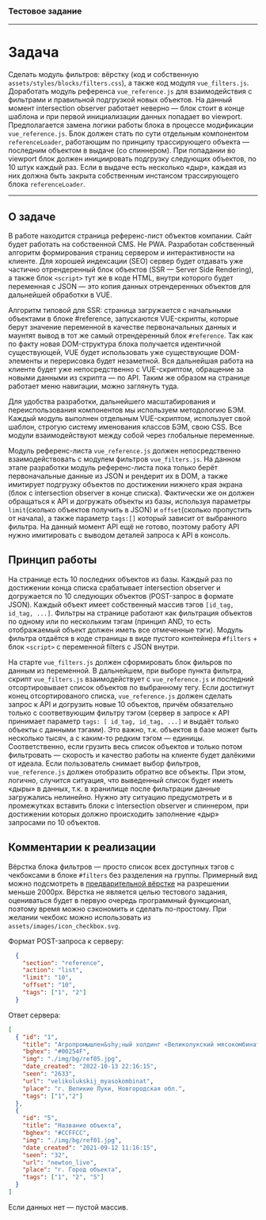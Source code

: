 ### Тестовое задание

---

# Задача

Сделать модуль фильтров: вёрстку (код и собственную `assets/styles/blocks/filters.css`), а также код модуля `vue_filters.js`. Доработать модуль референса `vue_reference.js` для взаимодействия с фильтрами и правильной подгрузкой новых объектов. На данный момент intersection observer работает неверно — блок стоит в конце шаблона и при первой инициализации данных попадает во viewport. Предполагается замена логики работы блока в процессе модификации `vue_reference.js`. Блок должен стать по сути отдельным компонентом `referenceLoader`, работающим по принципу трассирующего объекта — последним объектом в выдаче (со спиннером). При попадании во viewport блок должен инициировать подгрузку следующих объектов, по 10 штук каждый раз. Если в выдаче есть несколько «дыр», каждая из них должна быть закрыта собственным инстансом трассирующего блока `referenceLoader`.

---

## О задаче

В работе находится страница референс-лист объектов компании. Сайт будет работать на собственной CMS. Не PWA. Разработан собственный алгоритм формирования страниц сервером и интерактивности на клиенте. Для хорошей индексации (SEO) сервер будет отдавать уже частично отрендеренный блок объектов (SSR — Server Side Rendering), а также блок `<script>` тут же в коде HTML, внутри которого будет переменная с JSON — это копия данных отрендеренных объектов для дальнейшей обработки в VUE.

Алгоритм типовой для SSR: страница загружается с начальными объектами в блоке #reference, запускаются VUE-скрипты, которые берут значение переменной в качестве первоначальных данных и маунтят вывод в тот же самый отрендеренный блок `#reference`. Так как по факту новая DOM-структура блока получается идентичной существующей, VUE будет использовать уже существующие DOM-элементы и перерисовка будет незаметной. Вся дальнейшая работа на клиенте будет уже непосредственно с VUE-скриптом, обращение за новыми данными из скрипта — по API. Таким же образом на странице работает меню навигации, можно заглянуть туда.

Для удобства разработки, дальнейшего масштабирования и переиспользования компонентов мы используем методологию БЭМ. Каждый модуль выполнен отдельным VUE-скриптом, использует свой шаблон, строгую систему именования классов БЭМ, свою CSS. Все модули взаимодействуют между собой через глобальные переменные.

Модуль референс-листа `vue_reference.js` должен непосредственно взаимодействовать с модулем фильтров `vue_filters.js`. На данном этапе разработки модуль референс-листа пока только берёт первоначальные данные из JSON и рендерит их в DOM, а также имитирует подгрузку объектов по достижении нижнего края экрана (блок с intersection observer в конце списка). Фактически же он должен обращаться к API и догружать объекты из базы, используя параметры `limit`(сколько объектов получить в JSON) и `offset`(сколько пропустить от начала), а также параметр `tags:[]` который зависит от выбранного фильтра. На данный момент API ещё не готово, поэтому работу API нужно имитировать с выводом деталей запроса к API в консоль.

## Принцип работы

На странице есть 10 последних объектов из базы. Каждый раз по достижении конца списка срабатывает intersection observer и догружается по 10 следующих объектов (POST-запрос в формате JSON). Каждый объект имеет собственный массив тэгов `[id_tag, id_tag, ...]`. Фильтры на странице работают как фильтрация объектов по одному или по нескольким тэгам (принцип AND, то есть отображаемый объект должен иметь все отмеченные тэги). Модуль фильтра отдаётся в коде страницы в виде пустого контейнера `#filters` + блок `<script>` с переменной filters c JSON внутри.

На старте `vue_filters.js` должен сформировать блок фильров по данным из переменной. В дальнейшем, при выборе пункта фильтра, скрипт `vue_filters.js` взаимодействует с `vue_reference.js` и последний отсортировывает список объектов по выбранному тегу. Если достигнут конец отсортированого списка, `vue_reference.js` должен сделать запрос к API и догрузить новые 10 объектов, причём обязательно только с соответвующим фильтру тэгом (сервер в запросе к API принимает параметр `tags: [ id_tag, id_tag, ...]` и выдаёт только объекты с данными тэгами). Это важно, т.к. объектов в базе может быть несколько тысяч, а с каким-то редким тэгом — единицы. Соответственно, если грузить весь список объектов и только потом фильтровать — скорость и качество работы на клиенте будет далёкими от идеала. Если пользователь снимает выбор фильтров, `vue_reference.js` должен отобразить обратно все объекты. При этом, логично, случится ситуация, что выведенный список будет иметь «дыры» в данных, т.к. в хранилище после фильтрации данные загружались нелинейно. Нужно эту ситуацию предусмотреть и в промежутках вставить блоки с intersection observer и спиннером, при достижении которых должно происходить заполнение «дыр» запросами по 10 объектов.

## Комментарии к реализации

Вёрстка блока фильтров — просто список всех доступных тэгов с чекбоксами в блоке `#filters` без разделения на группы. Примерный вид можно подсмотреть в [предварительной вёрстке](https://www.elitacompany.ru/preview/) на разрешении меньше 2000px. Вёрстка не является целью тестового задания, оцениваться будет в первую очередь программный функционал, поэтому время можно сэкономить и сделать по-простому. При желании чекбокс можно использовать из `assets/images/icon_checkbox.svg`.

Формат POST-запроса к серверу:
```json
  {
    "section": "reference",
    "action": "list",
    "limit": "10",
    "offset": "10",
    "tags": ["1", "2"]
  }
```

Ответ сервера:
```json
[
  { "id": "1",
    "title": "Агропромышлен&shy;ный холдинг «Великолукский мясокомбинат»",
    "bghex": "#00254F",
    "img": "./img/bg/ref05.jpg",
    "date_created": "2022-10-13 22:16:15",
    "seen": "2633",
    "url": "velikolukskij_myasokombinat",
    "place": "г. Великие Луки, Новгородская обл.",
    "tags": ["1","2"]
  },
  {
    "id": "5",
    "title": "Название объекта",
    "bghex": "#CCFFCC",
    "img": "./img/bg/ref01.jpg",
    "date_created": "2021-09-12 11:16:15",
    "seen": "32",
    "url": "newton_live",
    "place": "г. Город объекта",
    "tags": ["1", "2", "5"]
  } 
]
```
Если данных нет — пустой массив.